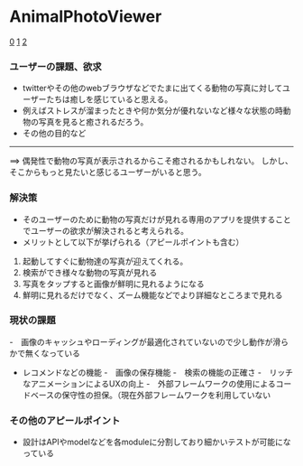 # AnimalPhotoViewer

 [0](/resources/0.png)
 [1](/resources/1.png)
 [2](/resources/2.png)
 
 ### ユーザーの課題、欲求
  - twitterやその他のwebブラウザなどでたまに出てくる動物の写真に対してユーザーたちは癒しを感じていると思える。
  - 例えばストレスが溜まったときや何か気分が優れないなど様々な状態の時動物の写真を見ると癒されるだろう。
  - その他の目的など
  ----------
  ==> 偶発性で動物の写真が表示されるからこそ癒されるかもしれない。
   しかし、そこからもっと見たいと感じるユーザーがいると思う。
  
 ### 解決策
  - そのユーザーのために動物の写真だけが見れる専用のアプリを提供することでユーザーの欲求が解決されると考えられる。
  - メリットとして以下が挙げられる（アピールポイントも含む）
   1. 起動してすぐに動物達の写真が迎えてくれる。
   2. 検索ができ様々な動物の写真が見れる
   3. 写真をタップすると画像が鮮明に見れるようになる
   4. 鮮明に見れるだけでなく、ズーム機能などでより詳細なところまで見れる
 
 ### 現状の課題
  -　画像のキャッシュやローディングが最適化されていないので少し動作が滑らかで無くなっている
  -  レコメンドなどの機能
  -　画像の保存機能
  -　検索の機能の正確さ
  -　リッチなアニメーションによるUXの向上
  -　外部フレームワークの使用によるコードベースの保守性の担保。（現在外部フレームワークを利用していない
  
 ### その他のアピールポイント
  - 設計はAPIやmodelなどを各moduleに分割しており細かいテストが可能になっている
 
